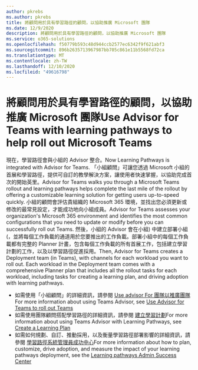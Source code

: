 ```yaml
---
author: pkrebs
ms.author: pkrebs
title: 將顧問用於具有學習路徑的顧問，以協助推廣 Microsoft 團隊
ms.date: 12/9/2020
description: 將顧問用於具有學習路徑的顧問，以協助推廣 Microsoft 團隊
ms.service: o365-solutions
ms.openlocfilehash: f50779b593c48d944ccb2577ec6342f9f621abf3
ms.sourcegitcommit: 896b2635713967987bb705c861e11b5568fd72ca
ms.translationtype: MT
ms.contentlocale: zh-TW
ms.lasthandoff: 12/10/2020
ms.locfileid: "49616798"
---
```

# <a name="use-advisor-for-teams-with-learning-pathways-to-help-roll-out-microsoft-teams"></a><span data-ttu-id="6c872-103">將顧問用於具有學習路徑的顧問，以協助推廣 Microsoft 團隊</span><span class="sxs-lookup"><span data-stu-id="6c872-103">Use Advisor for Teams with learning pathways to help roll out Microsoft Teams</span></span>
<span data-ttu-id="6c872-104">現在，學習路徑會與小組的 Advisor 整合。</span><span class="sxs-lookup"><span data-stu-id="6c872-104">Now Learning Pathways is integrated with Advisor for Teams.</span></span> <span data-ttu-id="6c872-105">「小組顧問」可讓您透過 Microsoft 小組的首展和學習路徑，提供可自訂的教學解決方案，讓使用者快速掌握，以協助完成首次的開始英里。</span><span class="sxs-lookup"><span data-stu-id="6c872-105">Advisor for Teams walks you through a Microsoft Teams rollout and learning pathways helps complete the last mile of the rollout by offering a customizable learning solution for getting users up-to-speed quickly.</span></span> <span data-ttu-id="6c872-106">小組的顧問會評估貴組織的 Microsoft 365 環境，並找出您必須更新或修改的最常見設定，才能成功地向小組成員。</span><span class="sxs-lookup"><span data-stu-id="6c872-106">Advisor for Teams assesses your organization's Microsoft 365 environment and identifies the most common configurations that you need to update or modify before you can successfully roll out Teams.</span></span> <span data-ttu-id="6c872-107">然後，小組的 Advisor 會在小組) 中建立部署小組 (，並將每個工作負載的通道用於您要推出的工作負載。部署小組中的每個工作負載都有完整的 Planner 計畫，包含每個工作負載的所有首展工作，包括建立學習計劃的工作，以及以學習路徑促進採用。</span><span class="sxs-lookup"><span data-stu-id="6c872-107">Then, Advisor for Teams creates a Deployment team (in Teams), with channels for each workload you want to roll out. Each workload in the Deployment team comes with a comprehensive Planner plan that includes all the rollout tasks for each workload, including tasks for creating a learning plan, and driving adoption with learning pathways.</span></span>

- <span data-ttu-id="6c872-108">如需使用「小組顧問」的詳細資訊，請參閱 [Use advisor For 團隊以推廣團隊](https://docs.microsoft.com/microsoftteams/use-advisor-teams-roll-out)</span><span class="sxs-lookup"><span data-stu-id="6c872-108">For more information about using Teams Advisor, see [Use Advisor for Teams to roll out Teams](https://docs.microsoft.com/microsoftteams/use-advisor-teams-roll-out)</span></span>
- <span data-ttu-id="6c872-109">如需使用團隊顧問搭配學習路徑的詳細資訊，請參閱 [建立學習計劃](https://docs.microsoft.com/microsoftteams/use-advisor-teams-roll-out#create-a-learning-plan)</span><span class="sxs-lookup"><span data-stu-id="6c872-109">For more information about using Teams Advisor with Learning Pathways, see [Create a Learning Plan](https://docs.microsoft.com/microsoftteams/use-advisor-teams-roll-out#create-a-learning-plan)</span></span>
- <span data-ttu-id="6c872-110">如需如何規劃、自訂、推動採用，以及衡量學習路徑部署影響的詳細資訊，請參閱 [學習路徑系統管理員成功中心](custom_successcenter.md)</span><span class="sxs-lookup"><span data-stu-id="6c872-110">For more information about how to plan, customize, drive adoption, and measure the impact of your learning pathways deployment, see the [Learning pathways Admin Success Center](custom_successcenter.md)</span></span>